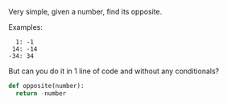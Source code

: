 Very simple, given a number, find its opposite.

Examples:

      1: -1
     14: -14
    -34: 34  
But can you do it in 1 line of code and without any conditionals?
```py
def opposite(number):
  return -number
```
